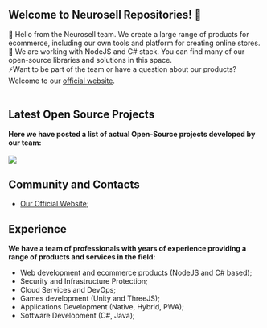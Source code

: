 ## Welcome to Neurosell Repositories! 👋

🤔 Hello from the Neurosell team. We create a large range of products for ecommerce, including our own tools and platform for creating online stores.<br>
🔭 We are working with NodeJS and C# stack. You can find many of our open-source libraries and solutions in this space.<br>
⚡Want to be part of the team or have a question about our products? Welcome to our <a href="https://neurosell.tech/">official website</a>.
<br/><br/>

## Latest Open Source Projects
**Here we have posted a list of actual Open-Source projects developed by our team:**<br/><br/>
<a href="https://github.com/DevsDaddy/GameShield"><img align="center" src="https://github-readme-stats.vercel.app/api/pin/?username=DevsDaddy&repo=GameShield&theme=synthwave" /> </a>

## Community and Contacts
- <a href="https://neurosell.tech/">Our Official Website</a>;

## Experience
**We have a team of professionals with years of experience providing a range of products and services in the field:**<br/>
* Web development and ecommerce products (NodeJS and C# based);
* Security and Infrastructure Protection;
* Cloud Services and DevOps;
* Games development (Unity and ThreeJS);
* Applications Development (Native, Hybrid, PWA);
* Software Development (C#, Java);
